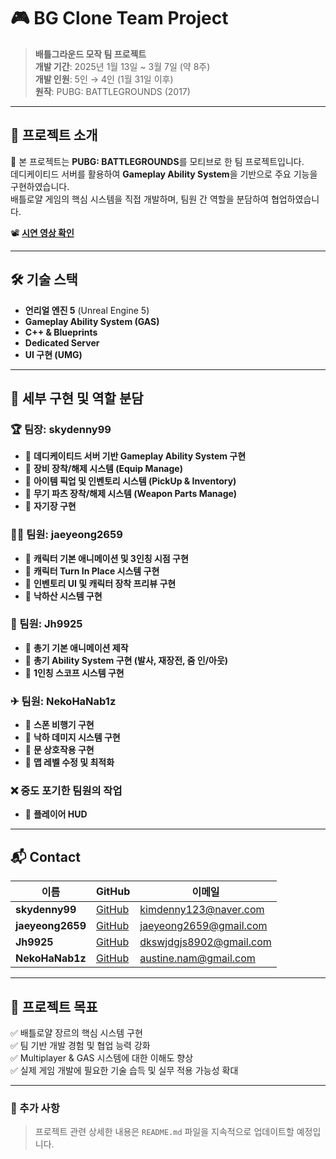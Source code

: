# 🎮 BG Clone Team Project

> **배틀그라운드 모작 팀 프로젝트**  
> **개발 기간**: 2025년 1월 13일 ~ 3월 7일 (약 8주)  
> **개발 인원**: 5인 → 4인 (1월 31일 이후)  
> **원작**: PUBG: BATTLEGROUNDS (2017)  

---

## 📌 프로젝트 소개

🎯 본 프로젝트는 **PUBG: BATTLEGROUNDS**를 모티브로 한 팀 프로젝트입니다.  
데디케이티드 서버를 활용하여 **Gameplay Ability System**을 기반으로 주요 기능을 구현하였습니다.  
배틀로얄 게임의 핵심 시스템을 직접 개발하며, 팀원 간 역할을 분담하여 협업하였습니다.

📽 **[시연 영상 확인](https://www.youtube.com/watch?v=q5qFbxqmi4c)**

---

## 🛠 기술 스택

- **언리얼 엔진 5** (Unreal Engine 5)
- **Gameplay Ability System (GAS)**
- **C++ & Blueprints**
- **Dedicated Server**
- **UI 구현 (UMG)**

---

## 📌 세부 구현 및 역할 분담

### 🏆 팀장: **skydenny99**
- 🔹 **데디케이티드 서버 기반 Gameplay Ability System 구현**
- 🔹 **장비 장착/해제 시스템 (Equip Manage)**
- 🔹 **아이템 픽업 및 인벤토리 시스템 (PickUp & Inventory)**
- 🔹 **무기 파츠 장착/해제 시스템 (Weapon Parts Manage)**
- 🔹 **자기장 구현**

### 🏃‍♂ 팀원: **jaeyeong2659**
- 🔹 **캐릭터 기본 애니메이션 및 3인칭 시점 구현**
- 🔹 **캐릭터 Turn In Place 시스템 구현**
- 🔹 **인벤토리 UI 및 캐릭터 장착 프리뷰 구현**
- 🔹 **낙하산 시스템 구현**

### 🔫 팀원: **Jh9925**
- 🔹 **총기 기본 애니메이션 제작**
- 🔹 **총기 Ability System 구현 (발사, 재장전, 줌 인/아웃)**
- 🔹 **1인칭 스코프 시스템 구현**

### ✈ 팀원: **NekoHaNab1z**
- 🔹 **스폰 비행기 구현**
- 🔹 **낙하 데미지 시스템 구현**
- 🔹 **문 상호작용 구현**
- 🔹 **맵 레벨 수정 및 최적화**

### ❌ 중도 포기한 팀원의 작업
- 🔹 **플레이어 HUD**

---

## 📬 Contact

| 이름 | GitHub | 이메일 |
|------|--------|--------|
| **skydenny99** | [GitHub](https://github.com/skydenny99) | kimdenny123@naver.com |
| **jaeyeong2659** | [GitHub](https://github.com/jaeyeong2659) | jaeyeong2659@gmail.com |
| **Jh9925** | [GitHub](https://github.com/Jh9925) | dkswjdgjs8902@gmail.com |
| **NekoHaNab1z** | [GitHub](https://github.com/NekoHaNab1z) | austine.nam@gmail.com |

---

## 🚀 프로젝트 목표

✅ 배틀로얄 장르의 핵심 시스템 구현  
✅ 팀 기반 개발 경험 및 협업 능력 강화  
✅ Multiplayer & GAS 시스템에 대한 이해도 향상  
✅ 실제 게임 개발에 필요한 기술 습득 및 실무 적용 가능성 확대  

---

### 📢 추가 사항
> 프로젝트 관련 상세한 내용은 `README.md` 파일을 지속적으로 업데이트할 예정입니다.
